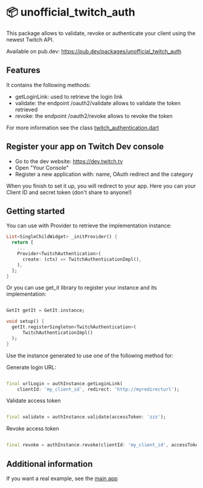 # 📦 unofficial_twitch_auth

This package allows to validate, revoke or authenticate your client using the newest Twitch API.

Available on pub.dev: https://pub.dev/packages/unofficial_twitch_auth

## Features

It contains the following methods:

- getLoginLink: used to retrieve the login link
- validate: the endpoint /oauth2/validate allows to validate the token retrieved
- revoke: the endpoint /oauth2/revoke allows to revoke the token

For more information see the
class [twitch_authentication.dart](lib/twitch_authentication.dart)

## Register your app on Twitch Dev console

- Go to the dev website: https://dev.twitch.tv
- Open "Your Console"
- Register a new application with: name, OAuth redirect and the category

When you finish to set it up, you will redirect to your app. Here you can your Client ID and secret
token (don't share to anyone!)

## Getting started

You can use with Provider to retrieve the implementation instance:

```dart
List<SingleChildWidget> _initProvider() {
  return [
    ...
    Provider<TwitchAuthentication>(
      create: (ctx) => TwitchAuthenticationImpl(),
    ),
  ];
}
```

Or you can use get_it library to register your instance and its implementation:
```dart

GetIt getIt = GetIt.instance;

void setup() {
  getIt.registerSingleton<TwitchAuthentication>(
      TwitchAuthenticationImpl()
  );
}
```

Use the instance generated to use one of the following method for:

Generate login URL:
```dart

final urlLogin = authInstance.getLoginLink(
    clientId: 'my_client_id', redirect: 'http://myredirecturl');
```

Validate access token
```dart

final validate = authInstance.validate(accessToken: 'zzz');
```

Revoke access token
```dart

final revoke = authInstance.revoke(clientId: 'my_client_id', accessToken: 'zzz');
```

## Additional information

If you want a real example, see
the [main app](https://github.com/federicoviceconti/unofficial_twitch_client_flutter)
